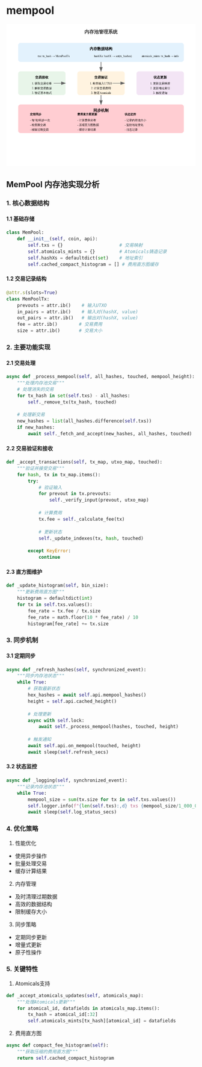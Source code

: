 # mempool
![mempool](../img/mempool-flow.png)
## MemPool 内存池实现分析
### 1. 核心数据结构
#### 1.1 基础存储
```python
class MemPool:
    def __init__(self, coin, api):
        self.txs = {}                     # 交易映射
        self.atomicals_mints = {}         # Atomicals铸造记录
        self.hashXs = defaultdict(set)    # 地址索引
        self.cached_compact_histogram = [] # 费用直方图缓存
```
#### 1.2 交易记录结构
```python 
@attr.s(slots=True)
class MemPoolTx:
    prevouts = attr.ib()    # 输入UTXO
    in_pairs = attr.ib()    # 输入对(hashX, value)
    out_pairs = attr.ib()   # 输出对(hashX, value)
    fee = attr.ib()        # 交易费用
    size = attr.ib()       # 交易大小
```
### 2. 主要功能实现
#### 2.1 交易处理
```python
async def _process_mempool(self, all_hashes, touched, mempool_height):
    """处理内存池交易"""
    # 处理消失的交易
    for tx_hash in set(self.txs) - all_hashes:
        self._remove_tx(tx_hash, touched)
    
    # 处理新交易
    new_hashes = list(all_hashes.difference(self.txs))
    if new_hashes:
        await self._fetch_and_accept(new_hashes, all_hashes, touched)
```
#### 2.2 交易验证和接收
```python 
def _accept_transactions(self, tx_map, utxo_map, touched):
    """验证并接受交易"""
    for hash, tx in tx_map.items():
        try:
            # 验证输入
            for prevout in tx.prevouts:
                self._verify_input(prevout, utxo_map)
            
            # 计算费用
            tx.fee = self._calculate_fee(tx)
            
            # 更新状态
            self._update_indexes(tx, hash, touched)
            
        except KeyError:
            continue
```
#### 2.3 直方图维护
```python
def _update_histogram(self, bin_size):
    """更新费用直方图"""
    histogram = defaultdict(int)
    for tx in self.txs.values():
        fee_rate = tx.fee / tx.size
        fee_rate = math.floor(10 * fee_rate) / 10
        histogram[fee_rate] += tx.size
```
### 3. 同步机制
#### 3.1 定期同步
```python
async def _refresh_hashes(self, synchronized_event):
    """同步内存池状态"""
    while True:
        # 获取最新状态
        hex_hashes = await self.api.mempool_hashes()
        height = self.api.cached_height()
        
        # 处理更新
        async with self.lock:
            await self._process_mempool(hashes, touched, height)
            
        # 触发通知
        await self.api.on_mempool(touched, height)
        await sleep(self.refresh_secs)
```
#### 3.2 状态监控
```python
async def _logging(self, synchronized_event):
    """记录内存池状态"""
    while True:
        mempool_size = sum(tx.size for tx in self.txs.values())
        self.logger.info(f"{len(self.txs):,d} txs {mempool_size/1_000_000:.2f} MB")
        await sleep(self.log_status_secs)
```
### 4. 优化策略

1. 性能优化

- 使用异步操作
- 批量处理交易
- 缓存计算结果


2. 内存管理

- 及时清理过期数据
- 高效的数据结构
- 限制缓存大小


3. 同步策略

- 定期同步更新
- 增量式更新
- 原子性操作

### 5. 关键特性
1. Atomicals支持
```python 
def _accept_atomicals_updates(self, atomicals_map):
    """处理Atomicals更新"""
    for atomical_id, datafields in atomicals_map.items():
        tx_hash = atomical_id[:32]
        self.atomicals_mints[tx_hash][atomical_id] = datafields
```
2. 费用直方图
```python
async def compact_fee_histogram(self):
    """获取压缩的费用直方图"""
    return self.cached_compact_histogram
```